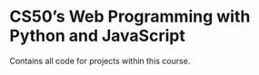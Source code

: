 # CS50’s Web Programming with Python and JavaScript

Contains all code for projects within this course.
